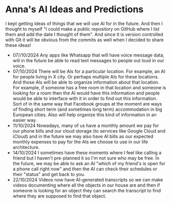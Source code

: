 # Anna's AI Ideas and Predictions 

I kept getting ideas of things that we will use AI for in the future. And then I thought to myself "I could make a public repository on GitHub where I list them and add the date I thought of them". And since it is version controlled with Git it will be obvious from the commits as well when I decided to share these ideas! 

- 07//10/2024 Any apps like Whatsapp that will have voice message data, will in the future be able to read text messages to people out loud in our voice. 
- 07/10/2024 There will be AIs for a particular location. For example, an AI for people living in X city. Or perhaps multiple AIs for these locations. And those AIs will be able to organize information about that location. For example, if someone has a free room in that location and someone is looking for a room then the AI would have this information and people would be able to interface with it in order to find out this information. Sort of in the same way that Facebook groups at the moment are ways of finding short term (and sometimes long term) accommodation in big European cities. AIso will help organize this kind of information in an easier way. 
- 11/10/2024 Nowadays, many of us have a monthly amount we pay for our phone bills and our cloud storage (to services like Google Cloud and iCloud) and in the future we may also have AI bills as our expected monthly expenses to pay for the AIs we choose to use in our life architecture. 
- 14/10/2024 I sometimes have these moments where I feel like calling a friend but I haven't pre-planned it so I'm not sure who may be free. In the future, we may be able to ask an AI "which of my friend's is open for a phone call right now" and then the AI can check their schedules or their "status" and get back to you. 
- 22/10/2024 Videos now have AI-generated transcripts so we can make videos documenting where all the objects in our house are and then if someone is looking for an object they can search the transcript to find where they are supposed to find that object. 
